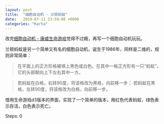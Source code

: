 ```yaml
---
layout: post
title:  "细胞自动机 - 兰顿蚂蚁"
date:   2019-07-11 23:59:00 +0800
categories: "Karta"
---
```


改完[细胞自动机 - 康威生命游戏](/karta/2019/07/11/game-of-life/)觉得不过瘾，再写一个细胞自动机玩玩。

兰顿蚂蚁是另一个简单又有名的细胞自动机，诞生于1986年，同样是二维的，规则非常简单：

> 在平面上的正方形格被填上黑色或白色。在其中一格正方形有一只“蚂蚁”。它的头部朝向上下左右其中一方。

> 若蚂蚁在白格，右转90度，将该格改为黑格，向前移一步；
> 若蚂蚁在黑格，左转90度，将该格改为白格，向前移一步。

借用生命游戏d3版本的界面，实现了一个简单的版本，用红色代表蚂蚁，绿色表示存活，白色表示死亡。


<div>
  <style>
    svg {
      width: 100%;
    }
    circle[data="2"] {
      fill: red; /* ant */
    }
    circle[data="1"] {
      fill: green; /* alive */
    }
    circle[data="0"] {
      fill: white; /* dead */
    }
  </style>
  <script src="//cdnjs.cloudflare.com/ajax/libs/lodash.js/4.13.1/lodash.min.js"></script>
  <script src="//cdnjs.cloudflare.com/ajax/libs/d3/4.1.1/d3.min.js"></script>
  <script src='/langtonant/index.d3.js'></script>
  <label>Steps: </label><span id="steps">0</span>
  <script>
    const board = new Board('#board')
    const steps = document.getElementById("steps")
    let stepCount = 0

    const rows = 40
    const cols = 80
    const delay = 500
    const game = new LangtonAnt(rows, cols, 0.0)

    game.initBoard()
    board.render(game.getLives())

    const handler = () => {
      game.nextRound()
      stepCount++
      board.render(game.getLives())
      steps.innerText = stepCount
      intervalEvt = setTimeout(handler, delay)
    }

    handler()
  </script>
</div>
